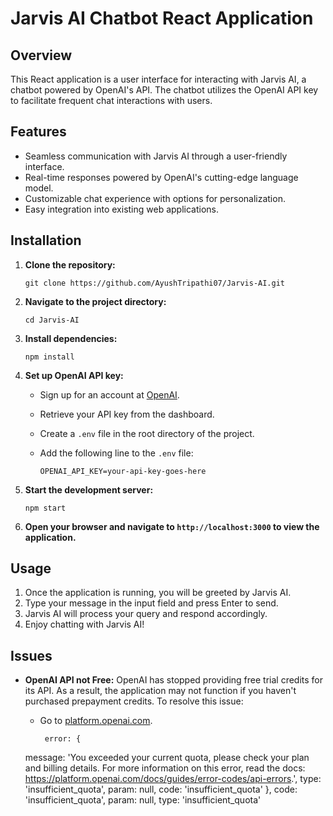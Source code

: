 # Jarvis AI Chatbot React Application

## Overview

This React application is a user interface for interacting with Jarvis AI, a chatbot powered by OpenAI's API. The chatbot utilizes the OpenAI API key to facilitate frequent chat interactions with users.

## Features

- Seamless communication with Jarvis AI through a user-friendly interface.
- Real-time responses powered by OpenAI's cutting-edge language model.
- Customizable chat experience with options for personalization.
- Easy integration into existing web applications.

## Installation

1. **Clone the repository:**

    ```
    git clone https://github.com/AyushTripathi07/Jarvis-AI.git
    ```

2. **Navigate to the project directory:**

    ```
    cd Jarvis-AI
    ```

3. **Install dependencies:**

    ```
    npm install
    ```

4. **Set up OpenAI API key:**

    - Sign up for an account at [OpenAI](https://openai.com).
    - Retrieve your API key from the dashboard.
    - Create a `.env` file in the root directory of the project.
    - Add the following line to the `.env` file:

        ```
        OPENAI_API_KEY=your-api-key-goes-here
        ```

5. **Start the development server:**

    ```
    npm start
    ```

6. **Open your browser and navigate to `http://localhost:3000` to view the application.**

## Usage

1. Once the application is running, you will be greeted by Jarvis AI.
2. Type your message in the input field and press Enter to send.
3. Jarvis AI will process your query and respond accordingly.
4. Enjoy chatting with Jarvis AI!

## Issues

- **OpenAI API not Free:** OpenAI has stopped providing free trial credits for its API. As a result, the application may not function if you haven't purchased prepayment credits. To resolve this issue:
    - Go to [platform.openai.com](https://platform.openai.com).

      ```
       error: {
    message: 'You exceeded your current quota, please check your plan and billing details. For more information on this error, read the docs: https://platform.openai.com/docs/guides/error-codes/api-errors.',
    type: 'insufficient_quota',
    param: null,
    code: 'insufficient_quota'
  },
  code: 'insufficient_quota',
  param: null,
  type: 'insufficient_quota'

```


